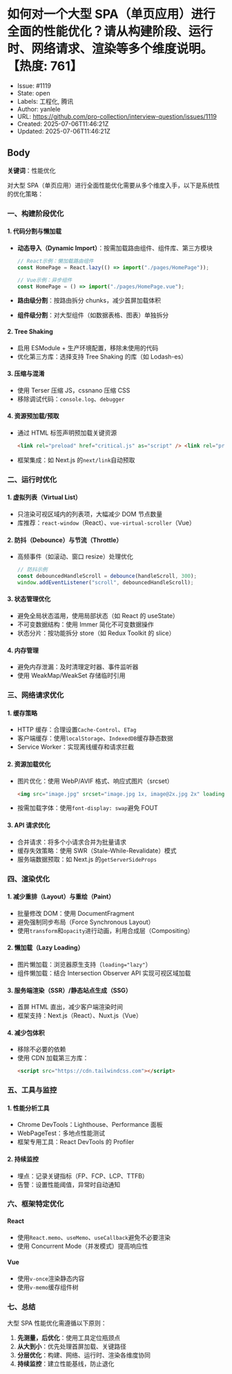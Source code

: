 # 如何对一个大型 SPA（单页应用）进行全面的性能优化？请从构建阶段、运行时、网络请求、渲染等多个维度说明。【热度: 761】

- Issue: #1119
- State: open
- Labels: 工程化, 腾讯
- Author: yanlele
- URL: https://github.com/pro-collection/interview-question/issues/1119
- Created: 2025-07-06T11:46:21Z
- Updated: 2025-07-06T11:46:21Z

## Body

**关键词**：性能优化

对大型 SPA（单页应用）进行全面性能优化需要从多个维度入手，以下是系统性的优化策略：

### **一、构建阶段优化**

#### **1. 代码分割与懒加载**

- **动态导入（Dynamic Import）**：按需加载路由组件、组件库、第三方模块

  ```javascript
  // React示例：懒加载路由组件
  const HomePage = React.lazy(() => import("./pages/HomePage"));

  // Vue示例：异步组件
  const HomePage = () => import("./pages/HomePage.vue");
  ```

- **路由级分割**：按路由拆分 chunks，减少首屏加载体积
- **组件级分割**：对大型组件（如数据表格、图表）单独拆分

#### **2. Tree Shaking**

- 启用 ESModule + 生产环境配置，移除未使用的代码
- 优化第三方库：选择支持 Tree Shaking 的库（如 Lodash-es）

#### **3. 压缩与混淆**

- 使用 Terser 压缩 JS，cssnano 压缩 CSS
- 移除调试代码：`console.log`、`debugger`

#### **4. 资源预加载/预取**

- 通过 HTML 标签声明预加载关键资源
  ```html
  <link rel="preload" href="critical.js" as="script" /> <link rel="prefetch" href="non-critical.js" as="script" />
  ```
- 框架集成：如 Next.js 的`next/link`自动预取

### **二、运行时优化**

#### **1. 虚拟列表（Virtual List）**

- 只渲染可视区域内的列表项，大幅减少 DOM 节点数量
- 库推荐：`react-window`（React）、`vue-virtual-scroller`（Vue）

#### **2. 防抖（Debounce）与节流（Throttle）**

- 高频事件（如滚动、窗口 resize）处理优化
  ```javascript
  // 防抖示例
  const debouncedHandleScroll = debounce(handleScroll, 300);
  window.addEventListener("scroll", debouncedHandleScroll);
  ```

#### **3. 状态管理优化**

- 避免全局状态滥用，使用局部状态（如 React 的 useState）
- 不可变数据结构：使用 Immer 简化不可变数据操作
- 状态分片：按功能拆分 store（如 Redux Toolkit 的 slice）

#### **4. 内存管理**

- 避免内存泄漏：及时清理定时器、事件监听器
- 使用 WeakMap/WeakSet 存储临时引用

### **三、网络请求优化**

#### **1. 缓存策略**

- HTTP 缓存：合理设置`Cache-Control`、`ETag`
- 客户端缓存：使用`localStorage`、`IndexedDB`缓存静态数据
- Service Worker：实现离线缓存和请求拦截

#### **2. 资源加载优化**

- 图片优化：使用 WebP/AVIF 格式、响应式图片（srcset）
  ```html
  <img src="image.jpg" srcset="image.jpg 1x, image@2x.jpg 2x" loading="lazy" alt="Description" />
  ```
- 按需加载字体：使用`font-display: swap`避免 FOUT

#### **3. API 请求优化**

- 合并请求：将多个小请求合并为批量请求
- 缓存失效策略：使用 SWR（Stale-While-Revalidate）模式
- 服务端数据预取：如 Next.js 的`getServerSideProps`

### **四、渲染优化**

#### **1. 减少重排（Layout）与重绘（Paint）**

- 批量修改 DOM：使用 DocumentFragment
- 避免强制同步布局（Force Synchronous Layout）
- 使用`transform`和`opacity`进行动画，利用合成层（Compositing）

#### **2. 懒加载（Lazy Loading）**

- 图片懒加载：浏览器原生支持（`loading="lazy"`）
- 组件懒加载：结合 Intersection Observer API 实现可视区域加载

#### **3. 服务端渲染（SSR）/静态站点生成（SSG）**

- 首屏 HTML 直出，减少客户端渲染时间
- 框架支持：Next.js（React）、Nuxt.js（Vue）

#### **4. 减少包体积**

- 移除不必要的依赖
- 使用 CDN 加载第三方库：
  ```html
  <script src="https://cdn.tailwindcss.com"></script>
  ```

### **五、工具与监控**

#### **1. 性能分析工具**

- Chrome DevTools：Lighthouse、Performance 面板
- WebPageTest：多地点性能测试
- 框架专用工具：React DevTools 的 Profiler

#### **2. 持续监控**

- 埋点：记录关键指标（FP、FCP、LCP、TTFB）
- 告警：设置性能阈值，异常时自动通知

### **六、框架特定优化**

#### **React**

- 使用`React.memo`、`useMemo`、`useCallback`避免不必要渲染
- 使用 Concurrent Mode（并发模式）提高响应性

#### **Vue**

- 使用`v-once`渲染静态内容
- 使用`v-memo`缓存组件树

### **七、总结**

大型 SPA 性能优化需遵循以下原则：

1. **先测量，后优化**：使用工具定位瓶颈点
2. **从大到小**：优先处理首屏加载、关键路径
3. **分层优化**：构建、网络、运行时、渲染各维度协同
4. **持续监控**：建立性能基线，防止退化

